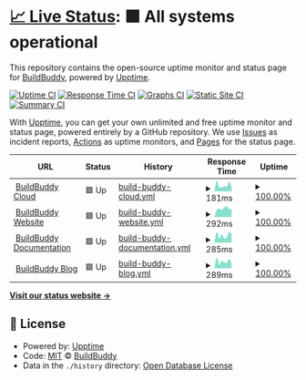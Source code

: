 # [📈 Live Status](https://status.buildbuddy.io): <!--live status--> **🟩 All systems operational**

This repository contains the open-source uptime monitor and status page for [BuildBuddy](https://buildbuddy.io), powered by [Upptime](https://github.com/upptime/upptime).

[![Uptime CI](https://github.com/buildbuddy-io/buildbuddy-uptime/workflows/Uptime%20CI/badge.svg)](https://github.com/buildbuddy-io/buildbuddy-uptime/actions?query=workflow%3A%22Uptime+CI%22)
[![Response Time CI](https://github.com/buildbuddy-io/buildbuddy-uptime/workflows/Response%20Time%20CI/badge.svg)](https://github.com/buildbuddy-io/buildbuddy-uptime/actions?query=workflow%3A%22Response+Time+CI%22)
[![Graphs CI](https://github.com/buildbuddy-io/buildbuddy-uptime/workflows/Graphs%20CI/badge.svg)](https://github.com/buildbuddy-io/buildbuddy-uptime/actions?query=workflow%3A%22Graphs+CI%22)
[![Static Site CI](https://github.com/buildbuddy-io/buildbuddy-uptime/workflows/Static%20Site%20CI/badge.svg)](https://github.com/buildbuddy-io/buildbuddy-uptime/actions?query=workflow%3A%22Static+Site+CI%22)
[![Summary CI](https://github.com/buildbuddy-io/buildbuddy-uptime/workflows/Summary%20CI/badge.svg)](https://github.com/buildbuddy-io/buildbuddy-uptime/actions?query=workflow%3A%22Summary+CI%22)

With [Upptime](https://upptime.js.org), you can get your own unlimited and free uptime monitor and status page, powered entirely by a GitHub repository. We use [Issues](https://github.com/buildbuddy-io/buildbuddy-uptime/issues) as incident reports, [Actions](https://github.com/buildbuddy-io/buildbuddy-uptime/actions) as uptime monitors, and [Pages](https://status.buildbuddy.io) for the status page.

<!--start: status pages-->
<!-- This summary is generated by Upptime (https://github.com/upptime/upptime) -->
<!-- Do not edit this manually, your changes will be overwritten -->
<!-- prettier-ignore -->
| URL | Status | History | Response Time | Uptime |
| --- | ------ | ------- | ------------- | ------ |
| <img alt="" src="https://icons.duckduckgo.com/ip3/app.buildbuddy.io.ico" height="13"> [BuildBuddy Cloud](https://app.buildbuddy.io) | 🟩 Up | [build-buddy-cloud.yml](https://github.com/buildbuddy-io/buildbuddy-status/commits/HEAD/history/build-buddy-cloud.yml) | <details><summary><img alt="Response time graph" src="./graphs/build-buddy-cloud/response-time-week.png" height="20"> 181ms</summary><br><a href="https://status.buildbuddy.io/history/build-buddy-cloud"><img alt="Response time 242" src="https://img.shields.io/endpoint?url=https%3A%2F%2Fraw.githubusercontent.com%2Fbuildbuddy-io%2Fbuildbuddy-status%2FHEAD%2Fapi%2Fbuild-buddy-cloud%2Fresponse-time.json"></a><br><a href="https://status.buildbuddy.io/history/build-buddy-cloud"><img alt="24-hour response time 139" src="https://img.shields.io/endpoint?url=https%3A%2F%2Fraw.githubusercontent.com%2Fbuildbuddy-io%2Fbuildbuddy-status%2FHEAD%2Fapi%2Fbuild-buddy-cloud%2Fresponse-time-day.json"></a><br><a href="https://status.buildbuddy.io/history/build-buddy-cloud"><img alt="7-day response time 181" src="https://img.shields.io/endpoint?url=https%3A%2F%2Fraw.githubusercontent.com%2Fbuildbuddy-io%2Fbuildbuddy-status%2FHEAD%2Fapi%2Fbuild-buddy-cloud%2Fresponse-time-week.json"></a><br><a href="https://status.buildbuddy.io/history/build-buddy-cloud"><img alt="30-day response time 202" src="https://img.shields.io/endpoint?url=https%3A%2F%2Fraw.githubusercontent.com%2Fbuildbuddy-io%2Fbuildbuddy-status%2FHEAD%2Fapi%2Fbuild-buddy-cloud%2Fresponse-time-month.json"></a><br><a href="https://status.buildbuddy.io/history/build-buddy-cloud"><img alt="1-year response time 240" src="https://img.shields.io/endpoint?url=https%3A%2F%2Fraw.githubusercontent.com%2Fbuildbuddy-io%2Fbuildbuddy-status%2FHEAD%2Fapi%2Fbuild-buddy-cloud%2Fresponse-time-year.json"></a></details> | <details><summary><a href="https://status.buildbuddy.io/history/build-buddy-cloud">100.00%</a></summary><a href="https://status.buildbuddy.io/history/build-buddy-cloud"><img alt="All-time uptime 100.00%" src="https://img.shields.io/endpoint?url=https%3A%2F%2Fraw.githubusercontent.com%2Fbuildbuddy-io%2Fbuildbuddy-status%2FHEAD%2Fapi%2Fbuild-buddy-cloud%2Fuptime.json"></a><br><a href="https://status.buildbuddy.io/history/build-buddy-cloud"><img alt="24-hour uptime 100.00%" src="https://img.shields.io/endpoint?url=https%3A%2F%2Fraw.githubusercontent.com%2Fbuildbuddy-io%2Fbuildbuddy-status%2FHEAD%2Fapi%2Fbuild-buddy-cloud%2Fuptime-day.json"></a><br><a href="https://status.buildbuddy.io/history/build-buddy-cloud"><img alt="7-day uptime 100.00%" src="https://img.shields.io/endpoint?url=https%3A%2F%2Fraw.githubusercontent.com%2Fbuildbuddy-io%2Fbuildbuddy-status%2FHEAD%2Fapi%2Fbuild-buddy-cloud%2Fuptime-week.json"></a><br><a href="https://status.buildbuddy.io/history/build-buddy-cloud"><img alt="30-day uptime 100.00%" src="https://img.shields.io/endpoint?url=https%3A%2F%2Fraw.githubusercontent.com%2Fbuildbuddy-io%2Fbuildbuddy-status%2FHEAD%2Fapi%2Fbuild-buddy-cloud%2Fuptime-month.json"></a><br><a href="https://status.buildbuddy.io/history/build-buddy-cloud"><img alt="1-year uptime 100.00%" src="https://img.shields.io/endpoint?url=https%3A%2F%2Fraw.githubusercontent.com%2Fbuildbuddy-io%2Fbuildbuddy-status%2FHEAD%2Fapi%2Fbuild-buddy-cloud%2Fuptime-year.json"></a></details>
| <img alt="" src="https://icons.duckduckgo.com/ip3/www.buildbuddy.io.ico" height="13"> [BuildBuddy Website](https://www.buildbuddy.io) | 🟩 Up | [build-buddy-website.yml](https://github.com/buildbuddy-io/buildbuddy-status/commits/HEAD/history/build-buddy-website.yml) | <details><summary><img alt="Response time graph" src="./graphs/build-buddy-website/response-time-week.png" height="20"> 292ms</summary><br><a href="https://status.buildbuddy.io/history/build-buddy-website"><img alt="Response time 204" src="https://img.shields.io/endpoint?url=https%3A%2F%2Fraw.githubusercontent.com%2Fbuildbuddy-io%2Fbuildbuddy-status%2FHEAD%2Fapi%2Fbuild-buddy-website%2Fresponse-time.json"></a><br><a href="https://status.buildbuddy.io/history/build-buddy-website"><img alt="24-hour response time 302" src="https://img.shields.io/endpoint?url=https%3A%2F%2Fraw.githubusercontent.com%2Fbuildbuddy-io%2Fbuildbuddy-status%2FHEAD%2Fapi%2Fbuild-buddy-website%2Fresponse-time-day.json"></a><br><a href="https://status.buildbuddy.io/history/build-buddy-website"><img alt="7-day response time 292" src="https://img.shields.io/endpoint?url=https%3A%2F%2Fraw.githubusercontent.com%2Fbuildbuddy-io%2Fbuildbuddy-status%2FHEAD%2Fapi%2Fbuild-buddy-website%2Fresponse-time-week.json"></a><br><a href="https://status.buildbuddy.io/history/build-buddy-website"><img alt="30-day response time 255" src="https://img.shields.io/endpoint?url=https%3A%2F%2Fraw.githubusercontent.com%2Fbuildbuddy-io%2Fbuildbuddy-status%2FHEAD%2Fapi%2Fbuild-buddy-website%2Fresponse-time-month.json"></a><br><a href="https://status.buildbuddy.io/history/build-buddy-website"><img alt="1-year response time 217" src="https://img.shields.io/endpoint?url=https%3A%2F%2Fraw.githubusercontent.com%2Fbuildbuddy-io%2Fbuildbuddy-status%2FHEAD%2Fapi%2Fbuild-buddy-website%2Fresponse-time-year.json"></a></details> | <details><summary><a href="https://status.buildbuddy.io/history/build-buddy-website">100.00%</a></summary><a href="https://status.buildbuddy.io/history/build-buddy-website"><img alt="All-time uptime 100.00%" src="https://img.shields.io/endpoint?url=https%3A%2F%2Fraw.githubusercontent.com%2Fbuildbuddy-io%2Fbuildbuddy-status%2FHEAD%2Fapi%2Fbuild-buddy-website%2Fuptime.json"></a><br><a href="https://status.buildbuddy.io/history/build-buddy-website"><img alt="24-hour uptime 100.00%" src="https://img.shields.io/endpoint?url=https%3A%2F%2Fraw.githubusercontent.com%2Fbuildbuddy-io%2Fbuildbuddy-status%2FHEAD%2Fapi%2Fbuild-buddy-website%2Fuptime-day.json"></a><br><a href="https://status.buildbuddy.io/history/build-buddy-website"><img alt="7-day uptime 100.00%" src="https://img.shields.io/endpoint?url=https%3A%2F%2Fraw.githubusercontent.com%2Fbuildbuddy-io%2Fbuildbuddy-status%2FHEAD%2Fapi%2Fbuild-buddy-website%2Fuptime-week.json"></a><br><a href="https://status.buildbuddy.io/history/build-buddy-website"><img alt="30-day uptime 100.00%" src="https://img.shields.io/endpoint?url=https%3A%2F%2Fraw.githubusercontent.com%2Fbuildbuddy-io%2Fbuildbuddy-status%2FHEAD%2Fapi%2Fbuild-buddy-website%2Fuptime-month.json"></a><br><a href="https://status.buildbuddy.io/history/build-buddy-website"><img alt="1-year uptime 100.00%" src="https://img.shields.io/endpoint?url=https%3A%2F%2Fraw.githubusercontent.com%2Fbuildbuddy-io%2Fbuildbuddy-status%2FHEAD%2Fapi%2Fbuild-buddy-website%2Fuptime-year.json"></a></details>
| <img alt="" src="https://icons.duckduckgo.com/ip3/docs.buildbuddy.io.ico" height="13"> [BuildBuddy Documentation](https://docs.buildbuddy.io) | 🟩 Up | [build-buddy-documentation.yml](https://github.com/buildbuddy-io/buildbuddy-status/commits/HEAD/history/build-buddy-documentation.yml) | <details><summary><img alt="Response time graph" src="./graphs/build-buddy-documentation/response-time-week.png" height="20"> 285ms</summary><br><a href="https://status.buildbuddy.io/history/build-buddy-documentation"><img alt="Response time 276" src="https://img.shields.io/endpoint?url=https%3A%2F%2Fraw.githubusercontent.com%2Fbuildbuddy-io%2Fbuildbuddy-status%2FHEAD%2Fapi%2Fbuild-buddy-documentation%2Fresponse-time.json"></a><br><a href="https://status.buildbuddy.io/history/build-buddy-documentation"><img alt="24-hour response time 337" src="https://img.shields.io/endpoint?url=https%3A%2F%2Fraw.githubusercontent.com%2Fbuildbuddy-io%2Fbuildbuddy-status%2FHEAD%2Fapi%2Fbuild-buddy-documentation%2Fresponse-time-day.json"></a><br><a href="https://status.buildbuddy.io/history/build-buddy-documentation"><img alt="7-day response time 285" src="https://img.shields.io/endpoint?url=https%3A%2F%2Fraw.githubusercontent.com%2Fbuildbuddy-io%2Fbuildbuddy-status%2FHEAD%2Fapi%2Fbuild-buddy-documentation%2Fresponse-time-week.json"></a><br><a href="https://status.buildbuddy.io/history/build-buddy-documentation"><img alt="30-day response time 297" src="https://img.shields.io/endpoint?url=https%3A%2F%2Fraw.githubusercontent.com%2Fbuildbuddy-io%2Fbuildbuddy-status%2FHEAD%2Fapi%2Fbuild-buddy-documentation%2Fresponse-time-month.json"></a><br><a href="https://status.buildbuddy.io/history/build-buddy-documentation"><img alt="1-year response time 295" src="https://img.shields.io/endpoint?url=https%3A%2F%2Fraw.githubusercontent.com%2Fbuildbuddy-io%2Fbuildbuddy-status%2FHEAD%2Fapi%2Fbuild-buddy-documentation%2Fresponse-time-year.json"></a></details> | <details><summary><a href="https://status.buildbuddy.io/history/build-buddy-documentation">100.00%</a></summary><a href="https://status.buildbuddy.io/history/build-buddy-documentation"><img alt="All-time uptime 99.99%" src="https://img.shields.io/endpoint?url=https%3A%2F%2Fraw.githubusercontent.com%2Fbuildbuddy-io%2Fbuildbuddy-status%2FHEAD%2Fapi%2Fbuild-buddy-documentation%2Fuptime.json"></a><br><a href="https://status.buildbuddy.io/history/build-buddy-documentation"><img alt="24-hour uptime 100.00%" src="https://img.shields.io/endpoint?url=https%3A%2F%2Fraw.githubusercontent.com%2Fbuildbuddy-io%2Fbuildbuddy-status%2FHEAD%2Fapi%2Fbuild-buddy-documentation%2Fuptime-day.json"></a><br><a href="https://status.buildbuddy.io/history/build-buddy-documentation"><img alt="7-day uptime 100.00%" src="https://img.shields.io/endpoint?url=https%3A%2F%2Fraw.githubusercontent.com%2Fbuildbuddy-io%2Fbuildbuddy-status%2FHEAD%2Fapi%2Fbuild-buddy-documentation%2Fuptime-week.json"></a><br><a href="https://status.buildbuddy.io/history/build-buddy-documentation"><img alt="30-day uptime 100.00%" src="https://img.shields.io/endpoint?url=https%3A%2F%2Fraw.githubusercontent.com%2Fbuildbuddy-io%2Fbuildbuddy-status%2FHEAD%2Fapi%2Fbuild-buddy-documentation%2Fuptime-month.json"></a><br><a href="https://status.buildbuddy.io/history/build-buddy-documentation"><img alt="1-year uptime 100.00%" src="https://img.shields.io/endpoint?url=https%3A%2F%2Fraw.githubusercontent.com%2Fbuildbuddy-io%2Fbuildbuddy-status%2FHEAD%2Fapi%2Fbuild-buddy-documentation%2Fuptime-year.json"></a></details>
| <img alt="" src="https://icons.duckduckgo.com/ip3/blog.buildbuddy.io.ico" height="13"> [BuildBuddy Blog](https://blog.buildbuddy.io) | 🟩 Up | [build-buddy-blog.yml](https://github.com/buildbuddy-io/buildbuddy-status/commits/HEAD/history/build-buddy-blog.yml) | <details><summary><img alt="Response time graph" src="./graphs/build-buddy-blog/response-time-week.png" height="20"> 289ms</summary><br><a href="https://status.buildbuddy.io/history/build-buddy-blog"><img alt="Response time 265" src="https://img.shields.io/endpoint?url=https%3A%2F%2Fraw.githubusercontent.com%2Fbuildbuddy-io%2Fbuildbuddy-status%2FHEAD%2Fapi%2Fbuild-buddy-blog%2Fresponse-time.json"></a><br><a href="https://status.buildbuddy.io/history/build-buddy-blog"><img alt="24-hour response time 224" src="https://img.shields.io/endpoint?url=https%3A%2F%2Fraw.githubusercontent.com%2Fbuildbuddy-io%2Fbuildbuddy-status%2FHEAD%2Fapi%2Fbuild-buddy-blog%2Fresponse-time-day.json"></a><br><a href="https://status.buildbuddy.io/history/build-buddy-blog"><img alt="7-day response time 289" src="https://img.shields.io/endpoint?url=https%3A%2F%2Fraw.githubusercontent.com%2Fbuildbuddy-io%2Fbuildbuddy-status%2FHEAD%2Fapi%2Fbuild-buddy-blog%2Fresponse-time-week.json"></a><br><a href="https://status.buildbuddy.io/history/build-buddy-blog"><img alt="30-day response time 303" src="https://img.shields.io/endpoint?url=https%3A%2F%2Fraw.githubusercontent.com%2Fbuildbuddy-io%2Fbuildbuddy-status%2FHEAD%2Fapi%2Fbuild-buddy-blog%2Fresponse-time-month.json"></a><br><a href="https://status.buildbuddy.io/history/build-buddy-blog"><img alt="1-year response time 283" src="https://img.shields.io/endpoint?url=https%3A%2F%2Fraw.githubusercontent.com%2Fbuildbuddy-io%2Fbuildbuddy-status%2FHEAD%2Fapi%2Fbuild-buddy-blog%2Fresponse-time-year.json"></a></details> | <details><summary><a href="https://status.buildbuddy.io/history/build-buddy-blog">100.00%</a></summary><a href="https://status.buildbuddy.io/history/build-buddy-blog"><img alt="All-time uptime 99.99%" src="https://img.shields.io/endpoint?url=https%3A%2F%2Fraw.githubusercontent.com%2Fbuildbuddy-io%2Fbuildbuddy-status%2FHEAD%2Fapi%2Fbuild-buddy-blog%2Fuptime.json"></a><br><a href="https://status.buildbuddy.io/history/build-buddy-blog"><img alt="24-hour uptime 100.00%" src="https://img.shields.io/endpoint?url=https%3A%2F%2Fraw.githubusercontent.com%2Fbuildbuddy-io%2Fbuildbuddy-status%2FHEAD%2Fapi%2Fbuild-buddy-blog%2Fuptime-day.json"></a><br><a href="https://status.buildbuddy.io/history/build-buddy-blog"><img alt="7-day uptime 100.00%" src="https://img.shields.io/endpoint?url=https%3A%2F%2Fraw.githubusercontent.com%2Fbuildbuddy-io%2Fbuildbuddy-status%2FHEAD%2Fapi%2Fbuild-buddy-blog%2Fuptime-week.json"></a><br><a href="https://status.buildbuddy.io/history/build-buddy-blog"><img alt="30-day uptime 100.00%" src="https://img.shields.io/endpoint?url=https%3A%2F%2Fraw.githubusercontent.com%2Fbuildbuddy-io%2Fbuildbuddy-status%2FHEAD%2Fapi%2Fbuild-buddy-blog%2Fuptime-month.json"></a><br><a href="https://status.buildbuddy.io/history/build-buddy-blog"><img alt="1-year uptime 100.00%" src="https://img.shields.io/endpoint?url=https%3A%2F%2Fraw.githubusercontent.com%2Fbuildbuddy-io%2Fbuildbuddy-status%2FHEAD%2Fapi%2Fbuild-buddy-blog%2Fuptime-year.json"></a></details>

<!--end: status pages-->

[**Visit our status website →**](https://status.buildbuddy.io)

## 📄 License

- Powered by: [Upptime](https://github.com/upptime/upptime)
- Code: [MIT](./LICENSE) © [BuildBuddy](https://buildbuddy.io)
- Data in the `./history` directory: [Open Database License](https://opendatacommons.org/licenses/odbl/1-0/)
